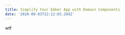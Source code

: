 ```yaml
---
title: Simplify Your Ember App with Domain Components
date: '2020-09-03T22:12:03.284Z'
---
```


wtf

